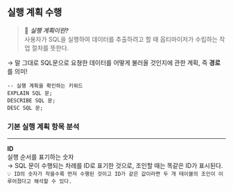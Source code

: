 ## 실행 계획 수행

> 🔎 ***실행 계획이란?*** <br>
사용자가 SQL을 실행하여 데이터를 추출하려고 할 때 옵티마이저가 수립하는 작업 절차를 뜻한다.

→ 말 그대로 SQL문으로 요쳥한 데이터를 어떻게 불러올 것인지에 관한 계획, 즉 **경로**를 의미!

```
-- 실행 계획을 확인하는 키워드
EXPLAIN SQL 문;
DESCRIBE SQL 문;
DESC SQL 문;
```

### 기본 실행 계획 항목 분석
---
**ID** <br>
실행 순서를 표기하는 숫자 <br>
→ SQL 문이 수행되는 차례를 ID로 표기한 것으로, 조인할 때는 똑같은 ID가 표시된다. <br>
```💡 ID의 숫자가 작을수록 먼저 수행된 것이고 ID가 같은 값이라면 두 개 테이블의 조인이 이루어졌다고 해석할 수 있다.```